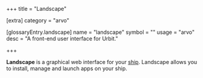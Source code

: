 +++
title = "Landscape"

[extra]
category = "arvo"

[glossaryEntry.landscape]
name = "landscape"
symbol = ""
usage = "arvo"
desc = "A front-end user interface for Urbit."

+++

**Landscape** is a graphical web interface for your
[ship](/glossary/ship). Landscape allows you to install, manage and
launch apps on your ship. 
